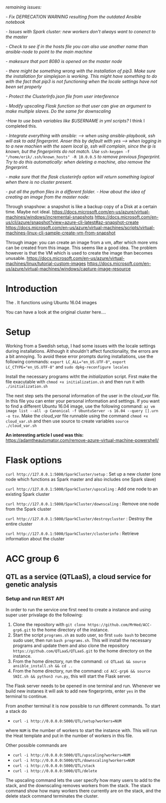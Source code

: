 _remaining issues:_ 

_- Fix DEPRECATION WARNING resulting from the outdated Ansible notebook_

_- Issues with Spark cluster: new workers don't always want to conenct to the master_

_- Check to see if in the hosts file you can also use another name than ansible-node to point to the main machine_

_- makesure that port 8080 is opened on the master node_

_- there might be something wrong with the installation of pip3. Make sure the installation for simplejson is working. This might have something to do with the fact that pip3 is not functioning when the locale settings have not been set properly_

_- Protect the ClusterInfo.json file from user interference_

_- Modify upscaling Flask function so that user can give an argument to make multiple slaves. Do the same for downscaling_

_-How to use bash variables like $USERNAME in yml scripts?_ I think I completed this.

_- Integrate everything with ansible: --> when using ansible-playbook, ssh will ask to add fingerprint. Anser this by default with yes --> when logging in to a new machien with the saem local ip, ssh will complain, since the ip is known, but the fingerprints do not match. Use_ `ssh-keygen -f "/home/erik/.ssh/known_hosts" -R 10.0.0.5` _to remove previous fingerprint. Try to do this automatically: when deleting a machine, also remove the fingerprint._

_- make sure that the flask clusterinfo option will return something logical when there is no cluster present._

_- put all the python files in a different folder._
_- How about the idea of creating an image from the master node:_

Through snapshow: a snapshot is like a backup copy of a Disk at a certain time. Maybe not ideal. 
https://docs.microsoft.com/en-us/azure/virtual-machines/windows/incremental-snapshots
https://docs.microsoft.com/en-us/cli/azure/snapshot?view=azure-cli-latest#az-snapshot-create
https://docs.microsoft.com/en-us/azure/virtual-machines/scripts/virtual-machines-linux-cli-sample-create-vm-from-snapshot

Through image: you can create an image from a vm, after which more vms can be created from this image. This seems like a good idea. The problem however is that the VM which is used to create the image than becomes unusable. 
https://docs.microsoft.com/en-us/azure/virtual-machines/linux/tutorial-custom-images
https://docs.microsoft.com/en-us/azure/virtual-machines/windows/capture-image-resource


# Introduction
The . It functions using Ubuntu 16.04 images  

You can have a look at the original cluster here....

# Setup

Working from a Swedish setup, I had some issues with the locale settings during installations. Although it shouldn't affect functionality, the errors are a bit annoying. To avoid these error prompts during installations, use the following commands: `export LC_ALL="en_US.UTF-8"`, `export LC_CTYPE="en_US.UTF-8"` and `sudo dpkg-reconfigure locales`

Install the necessary programs witht the _initialization_ script. First make the file exacutable with `chmod +x initialization.sh` and then run it with `./initialization.sh`

The next step sets the personal information of the user in the _cloud_var_ file. In this file you can enter your personal information and settings. If you want to find a different Ubuntu 16.04 image, use the following command: `az vm image list --all -p Canonical -f UbuntuServer -s 16.04 --query [].urn -o tsv`. Make the _cloud_var_ file runnable using the command `chmod +x cloud_var.sh` and then use source to create variables `source ./cloud_var.sh`



__An interesting article I used was this:__ https://adamtheautomator.com/remove-azure-virtual-machine-powershell/ 

# Flask options

`curl http://127.0.0.1:5000/SparkCluster/setup` : Set up a new cluster (one node which functions as Spark master and also includes one Spark slave)

`curl http://127.0.0.1:5000/SparkCluster/upscaling` : Add one node to an existing Spark cluster

`curl http://127.0.0.1:5000/SparkCluster/downscaling` : Remove one node from the Spark cluster

`curl http://127.0.0.1:5000/SparkCluster/destroycluster` : Destroy the entire cluster

`curl http://127.0.0.1:5000/SparkCluster/clusterinfo` : Retrieve information about the cluster


# ACC group 6
## QTL as a service (QTLaaS), a cloud service for genetic analysis

### Setup and run REST API 
In order to run the service one first need to create a instance and using super user privalage do the following: 
1. Clone the repository with `git clone https://github.com/MrHed/ACC-grp6.git` to the home directory of the instance.
2. Start the script `programs.sh` as sudo user, so first `sudo bash` to become sudo user, then run `bash programs.sh`. This will install the necessary programs and update them and also clone the repository `https://github.com/QTLaaS/QTLaaS.git` to the home directory on the instance.
3. From the home directory, run the command: `cd QTLaaS && source ansible_install.sh && cd ..`
4. From the home directory, run the command: `cd ACC-grp6 && source SNIC.sh && python3 run.py`, this will start the Flask server.


The Flask server needs to be opened in one terminal and run. Whenever we build new instanes it will ask to add new fingerprints, enter `yes` in the terminal to continue.


From another terminal it is now possible to run different commands. To start a stack do
* `curl -i http://0.0.0.0:5000/QTL/setup?workers=NUM`  

where `NUM` is the number of workers to start the instance with. This will run the Heat template and put in the number of workers in this file.   

Other possible commands are  
* `curl -i http://0.0.0.0:5000/QTL/upscaling?workers=NUM`
* `curl -i http://0.0.0.0:5000/QTL/downscaling?workers=NUM`
* `curl -i http://0.0.0.0:5000/QTL/stack`
* `curl -i http://0.0.0.0:5000/QTL/delete`

The upscaling command lets the user specify how many users to add to the stack, and the downscaling removes workers from the stack. The stack command show how many workers there currently are on the stack, and the delete stack command terminates the cluster. 
